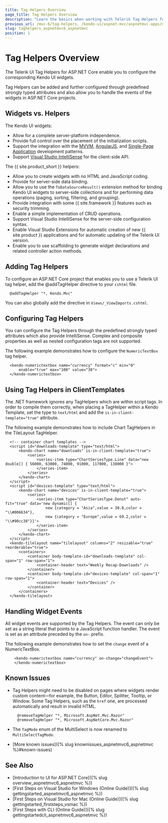 ```yaml
---
title: Tag Helpers Overview
page_title: Tag Helpers Overview
description: "Learn the basics when working with Telerik Tag Helpers for ASP.NET Core (aka MVC 6 or ASP.NET Core MVC)."
previous_url: /mvc-6/tag-helpers, /kendo-ui/aspnet-mvc/aspnetmvc-apps/mvc-6/tag-helpers, aspnet-core/helpers/tag-helpers/tag-helpers, aspnet-core/tag-helpers/overview
slug: taghelpers_aspnetmvc6_aspnetmvc
position: 1
---
```


# Tag Helpers Overview

The Telerik UI Tag Helpers for ASP.NET Core enable you to configure the corresponding Kendo UI widgets.

Tag Helpers can be added and further configured through predefined strongly typed attributes and also allow you to handle the events of the widgets in ASP.NET Core projects.

## Widgets vs. Helpers

The Kendo UI widgets:

* Allow for a complete server-platform independence.
* Provide full control over the placement of the initialization scripts.
* Support the integration with the [MVVM](https://docs.telerik.com/kendo-ui/framework/mvvm/overview), [AngularJS](https://docs.telerik.com/kendo-ui/framework/AngularJS/introduction), and [Single-Page Application](https://docs.telerik.com/kendo-ui/framework/spa/overview) development patterns.
* Support [Visual Studio IntelliSense](https://docs.telerik.com/kendo-ui/third-party/vs-intellisense) for the client-side API.

The {{ site.product_short }} helpers:

* Allow you to create widgets with no HTML and JavaScript coding.
* Provide for server-side data binding.
* Allow you to use the `ToDataSourceResult()` extension method for binding Kendo UI widgets to server-side collections and for performing data operations (paging, sorting, filtering, and grouping).
* Provide integration with some {{ site.framework }} features such as security trimming.
* Enable a simple implementation of CRUD operations.
* Support Visual Studio IntelliSense for the server-side configuration syntax.
* Enable Visual Studio Extensions for automatic creation of new {{ site.product }} applications and for automatic updating of the Telerik UI version.
* Enable you to use scaffolding to generate widget declarations and related controller action methods.

## Adding Tag Helpers

To configure an ASP.NET Core project that enables you to use a Telerik UI tag helper, add the @addTagHelper directive to your `cshtml` file.

      @addTagHelper "*, Kendo.Mvc"

<!--*-->
You can also globally add the directive in `Views/_ViewImports.cshtml`.

## Configuring Tag Helpers

You can configure the Tag Helpers through the predefined strongly typed attributes which also provide IntelliSense. Complex and composite properties as well as nested configuration tags are not supported.

The following example demonstrates how to configure the `NumericTextBox` tag helper.

      <kendo-numerictextbox name="currency" format="c" min="0"
          enable="true" max="100" value="30">
      </kendo-numerictextbox>

## Using Tag Helpers in ClientTemplates

Тhe .NET framework ignores any TagHelpers which are within script tags. In order to compile them correctly, when placing a TagHelper within a Kendo Template, set the type to `text/html` and add the `is-in-client-template="true"` attribute.

The following example demonstrates how to include Chart TagHelpers in the TileLayout TagHelper.

      <!-- container chart templates -->
      <script id="downloads-template" type="text/html">
          <kendo-chart name="downloads" is-in-client-template="true">
              <series>
                  <series-item type="ChartSeriesType.Line" data="new double[] { 56000, 63000, 74000, 91000, 117000, 138000 }">
                  </series-item>
              </series>
          </kendo-chart>
      </script>
      <script id="devices-template" type="text/html">
          <kendo-chart name="devices" is-in-client-template="true">
              <series>
                  <series-item type="ChartSeriesType.Donut" auto-fit="true" data='new dynamic[] {
                      new {category = "Asia",value = 30.8,color = "\\#006634"},
                      new {category = "Europe",value = 69.2,color = "\\#90cc38"}}'>
                  </series-item>
              </series>
          </kendo-chart>
      </script>
      <kendo-tilelayout name="tilelayout" columns="2" resizable="true" reorderable="true">
          <containers>
              <container body-template-id="downloads-template" col-span="1" row-span="1">
                  <container-header text="Weekly Recap-Downloads" />
              </container>
              <container body-template-id="devices-template" col-span="1" row-span="1">
                  <container-header text="Devices" />
              </container>
          </containers>
      </kendo-tilelayout>


## Handling Widget Events

All widget events are supported by the Tag Helpers. The event can only be set as a string literal that points to a JavaScript function handler. The event is set as an attribute preceded by the `on-` prefix.

The following example demonstrates how to set the `change` event of a NumericTextBox.

        <kendo-numerictextbox name="currency" on-change="changeEvent">
        </kendo-numerictextbox>

## Known Issues

* Tag Helpers might need to be disabled on pages where widgets render custom content&mdash;for example, the Button, Editor, Splitter, Tooltip, or Window. Some Tag Helpers, such as the `href` one, are processed automatically and result in invalid HTML.

        @removeTagHelper "*, Microsoft.AspNet.Mvc.Razor"
        @removeTagHelper "*, Microsoft.AspNetCore.Mvc.Razor"

* The `TagMode` enum of the MultiSelect is now renamed to `MultiSelectTagMode`.
* [More known issues]({% slug knownissues_aspnetmvc6_aspnetmvc %}#known-issues)

## See Also

* [Introduction to UI for ASP.NET Core]({% slug overview_aspnetmvc6_aspnetmvc %})
* [First Steps on Visual Studio for Windows (Online Guide)]({% slug gettingstarted_aspnetmvc6_aspnetmvc %})
* [First Steps on Visual Studio for Mac (Online Guide)]({% slug gettingstarted_firststeps_vsmac %})
* [First Steps with CLI (Online Guide)]({% slug gettingstartedcli_aspnetmvc6_aspnetmvc %})
